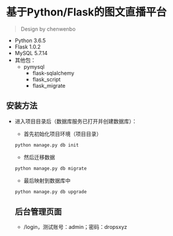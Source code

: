 基于Python/Flask的图文直播平台
===
>Design by chenwenbo
* Python 3.6.5
* Flask 1.0.2
* MySQL 5.7.14
* 其他包：
  * pymysql
	* flask-sqlalchemy
	* flask_script
	* flask_migrate


安装方法
------
* 进入项目目录后（数据库服务已打开并创建数据库）：
	* 首先初始化项目环境（项目目录） 
	```python
	python manage.py db init
	```
	* 然后迁移数据
	```python
	python manage.py db migrate
	```
	* 最后映射到数据库中
	```python
	python manage.py db upgrade
	```
  
  
  后台管理页面
  ---
  * /login，测试账号：admin；密码：dropsxyz
